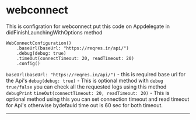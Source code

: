 # webconnect
This is configration for webconnect put this code on Appdelegate in didFinishLaunchingWithOptions method
```
WebConnectConfiguration()
    .baseUrl(baseUrl: "https://reqres.in/api/")
    .debug(debug: true)
    .timeOut(connectTimeout: 20, readTimeout: 20)
    .config()
```

`baseUrl(baseUrl: "https://reqres.in/api/")` - this is required base url for the Api's
`debug(debug: true)` - This is optional method with `debug true/false`  you can check all the requested logs using this method `debugPrint`
`timeOut(connectTimeout: 20, readTimeout: 20)` - This is optional method using this you can set  connection timeout and read timeout for Api's otherwise bydefauld time out is 60 sec for both timeout.

-----

